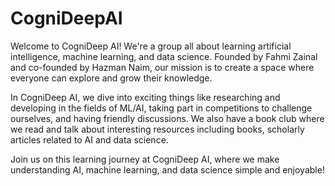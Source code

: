 # CogniDeepAI

Welcome to CogniDeep AI! We're a group all about learning artificial intelligence, machine learning, and data science. Founded by Fahmi Zainal and co-founded by Hazman Naim, our mission is to create a space where everyone can explore and grow their knowledge.

In CogniDeep AI, we dive into exciting things like researching and developing in the fields of ML/AI, taking part in competitions to challenge ourselves, and having friendly discussions. We also have a book club where we read and talk about interesting resources including books, scholarly articles related to AI and data science.

Join us on this learning journey at CogniDeep AI, where we make understanding AI, machine learning, and data science simple and enjoyable!
